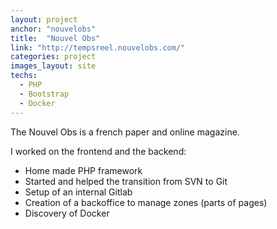 ```yaml
---
layout: project
anchor: "nouvelobs"
title:  "Nouvel Obs"
link: "http://tempsreel.nouvelobs.com/"
categories: project
images_layout: site
techs:
  - PHP
  - Bootstrap
  - Docker
---
```


The Nouvel Obs is a french paper and online magazine.

I worked on the frontend and the backend:
 - Home made PHP framework
 - Started and helped the transition from SVN to Git
 - Setup of an internal Gitlab
 - Creation of a backoffice to manage zones (parts of pages)
 - Discovery of Docker
